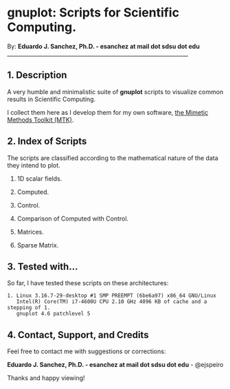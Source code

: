 # gnuplot: Scripts for Scientific Computing.

By: **Eduardo J. Sanchez, Ph.D. - esanchez at mail dot sdsu dot edu**
    __________________________________________________________________

## 1. Description

A very humble and minimalistic suite of **gnuplot** scripts to visualize common
results in Scientific Computing.

I collect them here as I develop them for my own software,
[the Mimetic Methods Toolkit (MTK)](https://github.com/ejspeiro/MTK).

## 2. Index of Scripts

The scripts are classified according to the mathematical nature of the data
they intend to plot.

1. 1D scalar fields.
  1. Computed.
  2. Control.
  3. Comparison of Computed with Control.

2. Matrices.
  1. Sparse Matrix.

## 3. Tested with...

So far, I have tested these scripts on these architectures:

```
1. Linux 3.16.7-29-desktop #1 SMP PREEMPT (6be6a97) x86_64 GNU/Linux
   Intel(R) Core(TM) i7-4600U CPU 2.10 GHz 4096 KB of cache and a stepping of 1.
   gnuplot 4.6 patchlevel 5
```

## 4. Contact, Support, and Credits

Feel free to contact me with suggestions or corrections:

**Eduardo J. Sanchez, Ph.D. - esanchez at mail dot sdsu dot edu** - @ejspeiro

Thanks and happy viewing!
